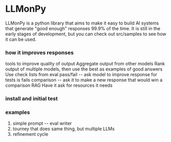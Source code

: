 # LLMonPy

LLMonPy is a python library that aims to make it easy to build AI systems that generate "good enough" responses 99.9% of the time. 
It is still in the early stages of development, but you can check out src/samples
to see how it can be used.  

### how it improves responses
tools to improve quality of output
	Aggregate output from other models
	Rank output of multiple models, then use the best as examples of good answers
	Use check lists from eval
		pass/fail -- ask model to improve response for tests is fails
		comparison -- ask it to make a new response that would win a comparison
	RAG
		Have it ask for resources it needs


### install and initial test

### examples
1) simple prompt -- eval writer
2) tourney that does same thing, but multiple LLMs
3) refinement cycle